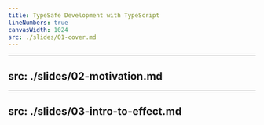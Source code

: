 ```yaml
---
title: TypeSafe Development with TypeScript
lineNumbers: true
canvasWidth: 1024
src: ./slides/01-cover.md
---
```


---
src: ./slides/02-motivation.md
---

---
src: ./slides/03-intro-to-effect.md
---
